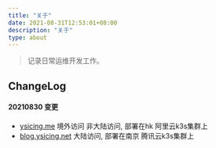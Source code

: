 ```yaml
---
title: "关于"
date: 2021-08-31T12:53:01+08:00
description: "关于"
type: about
---
```


> 记录日常运维开发工作。

## ChangeLog

#### 20210830 变更

- [ysicing.me](https://ysicing.me) 境外访问 非大陆访问, 部署在hk 阿里云k3s集群上
- [blog.ysicing.net](https://blog.ysicing.net) 大陆访问, 部署在南京 腾讯云k3s集群上

